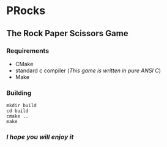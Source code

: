 # PRocks

## The Rock Paper Scissors Game

### Requirements

- CMake
- standard c compiler (_This game is written in pure ANSI C_)
- Make

### Building

```shell
mkdir build
cd build
cmake ..
make
```

### _I hope you will enjoy it_
